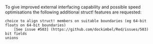To give improved external interfacing capability and possible speed optimisations the following additional struct! features are requested:

	choice to align struct! members on suitable boundaries (eg 64-bit floats on 64-bit boundaries)
		[See issue #503] (https://github.com/dockimbel/Red/issues/503)
	bit fields
	unions